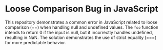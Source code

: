 # Loose Comparison Bug in JavaScript

This repository demonstrates a common error in JavaScript related to loose comparison (==) when handling null and undefined values. The `foo` function intends to return 0 if the input is null, but it incorrectly handles undefined, resulting in NaN.  The solution demonstrates the use of strict equality (===) for more predictable behavior.